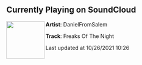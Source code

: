 ## Currently Playing on SoundCloud

[<img align="left" width="100" src="https://i1.sndcdn.com/artworks-JYFruVmQTpeEwKKk-zrKsGA-t500x500.jpg">](https://soundcloud.com/danielfromsalem/freaks-of-the-night)

**Artist**: DanielFromSalem 

**Track**: Freaks Of The Night

Last updated at 10/26/2021 10:26
